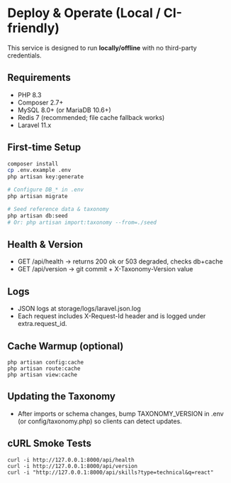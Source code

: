 # Deploy & Operate (Local / CI-friendly)

This service is designed to run **locally/offline** with no third-party credentials.

## Requirements
- PHP 8.3
- Composer 2.7+
- MySQL 8.0+ (or MariaDB 10.6+)
- Redis 7 (recommended; file cache fallback works)
- Laravel 11.x

## First-time Setup

```bash
composer install
cp .env.example .env
php artisan key:generate

# Configure DB_* in .env
php artisan migrate

# Seed reference data & taxonomy
php artisan db:seed
# Or: php artisan import:taxonomy --from=./seed
```

## Health & Version
- GET /api/health → returns 200 ok or 503 degraded, checks db+cache
- GET /api/version → git commit + X-Taxonomy-Version value

## Logs
- JSON logs at storage/logs/laravel.json.log
- Each request includes X-Request-Id header and is logged under extra.request_id.

## Cache Warmup (optional)
```
php artisan config:cache
php artisan route:cache
php artisan view:cache
```

## Updating the Taxonomy
- After imports or schema changes, bump TAXONOMY_VERSION in .env
(or config/taxonomy.php) so clients can detect updates.

## cURL Smoke Tests
```
curl -i http://127.0.0.1:8000/api/health
curl -i http://127.0.0.1:8000/api/version
curl -i "http://127.0.0.1:8000/api/skills?type=technical&q=react"
```